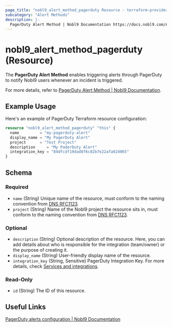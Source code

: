 ```yaml
---
page_title: "nobl9_alert_method_pagerduty Resource - terraform-provider-nobl9"
subcategory: "Alert Methods"
description: |-
  PagerDuty Alert Method | Nobl9 Documentation https://docs.nobl9.com/Alert_Methods/pagerduty
---
```


# nobl9_alert_method_pagerduty (Resource)

The **PagerDuty Alert Method** enables triggering alerts through PagerDuty to notify Nobl9 users whenever an incident is triggered.

For more details, refer to [PagerDuty Alert Method | Nobl9 Documentation](https://docs.nobl9.com/Alert_Methods/pagerduty).

## Example Usage

Here's an example of PagerDuty Terraform resource configuration:

```terraform
resource "nobl9_alert_method_pagerduty" "this" {
  name         = "my-pagerduty-alert"
  display_name = "My PagerDuty Alert"
  project      = "Test Project"
  description     = "My PaderDuty Alert"
  integration_key = "84dfcdf19dad8f6c82b7e22afa024065"
}
```

<!-- schema generated by tfplugindocs -->
## Schema

### Required

- `name` (String) Unique name of the resource, must conform to the naming convention from [DNS RFC1123](https://kubernetes.io/docs/concepts/overview/working-with-objects/names/#names).
- `project` (String) Name of the Nobl9 project the resource sits in, must conform to the naming convention from [DNS RFC1123](https://kubernetes.io/docs/concepts/overview/working-with-objects/names/#names).

### Optional

- `description` (String) Optional description of the resource. Here, you can add details about who is responsible for the integration (team/owner) or the purpose of creating it.
- `display_name` (String) User-friendly display name of the resource.
- `integration_key` (String, Sensitive) PagerDuty Integration Key. For more details, check [Services and integrations](https://support.pagerduty.com/docs/services-and-integrations).

### Read-Only

- `id` (String) The ID of this resource.

## Useful Links

[PagerDuty alerts configuration | Nobl9 Documentation](https://docs.nobl9.com/Alert_Methods/pagerduty/)